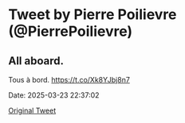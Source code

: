 # Tweet by Pierre Poilievre (@PierrePoilievre)

All aboard.
-
Tous à bord. https://t.co/Xk8YJbj8n7

Date: 2025-03-23 22:37:02

[Original Tweet](https://x.com/PierrePoilievre/status/1903939069672911302)
